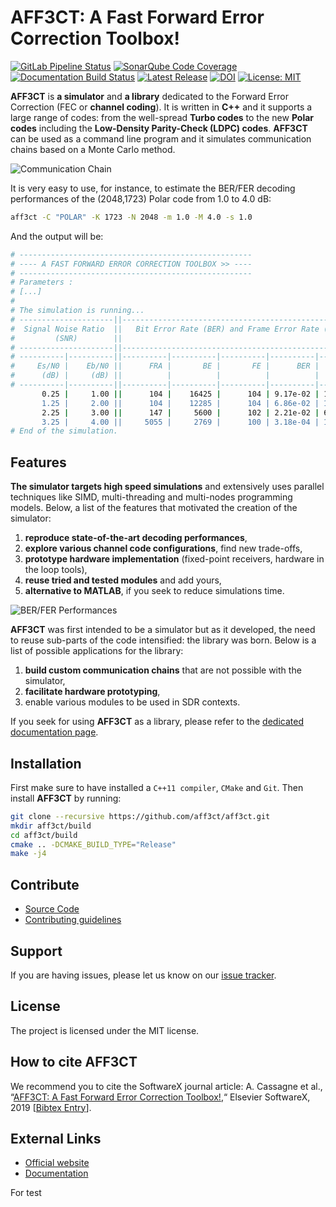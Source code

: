 # AFF3CT: A Fast Forward Error Correction Toolbox!

[![GitLab Pipeline Status](https://img.shields.io/gitlab/pipeline/aff3ct/aff3ct.svg)](https://gitlab.com/aff3ct/aff3ct/pipelines)
[![SonarQube Code Coverage](https://gitlab.com/aff3ct/aff3ct/badges/master/coverage.svg)](https://sonarqube.inria.fr/sonarqube/dashboard?id=storm%3Aaff3ct%3Agitlab%3Amaster)
[![Documentation Build Status](https://img.shields.io/readthedocs/aff3ct.svg)](https://readthedocs.org/projects/aff3ct/)
[![Latest Release](https://img.shields.io/github/release/aff3ct/aff3ct.svg)](https://github.com/aff3ct/aff3ct/releases)
[![DOI](https://zenodo.org/badge/60615913.svg)](https://zenodo.org/badge/latestdoi/60615913)
[![License: MIT](https://img.shields.io/github/license/aff3ct/aff3ct.svg)](./LICENSE)

**AFF3CT** is **a simulator** and **a library** dedicated to the Forward Error
Correction (FEC or **channel coding**). It is written in **C++** and it supports
a large range of codes: from the well-spread **Turbo codes** to the new
**Polar codes** including the **Low-Density Parity-Check (LDPC) codes**.
**AFF3CT** can be used as a command line program and it simulates communication
chains based on a Monte Carlo method.

![Communication Chain](https://aff3ct.github.io/images/chain.svg)

It is very easy to use, for instance, to estimate the BER/FER decoding
performances of the (2048,1723) Polar code from 1.0 to 4.0 dB:

```bash
aff3ct -C "POLAR" -K 1723 -N 2048 -m 1.0 -M 4.0 -s 1.0
```

And the output will be:

```bash
# ----------------------------------------------------
# ---- A FAST FORWARD ERROR CORRECTION TOOLBOX >> ----
# ----------------------------------------------------
# Parameters :
# [...]
#
# The simulation is running...
# ---------------------||------------------------------------------------------||---------------------
#  Signal Noise Ratio  ||   Bit Error Rate (BER) and Frame Error Rate (FER)    ||  Global throughput
#         (SNR)        ||                                                      ||  and elapsed time
# ---------------------||------------------------------------------------------||---------------------
# ----------|----------||----------|----------|----------|----------|----------||----------|----------
#     Es/N0 |    Eb/N0 ||      FRA |       BE |       FE |      BER |      FER ||  SIM_THR |    ET/RT
#      (dB) |     (dB) ||          |          |          |          |          ||   (Mb/s) | (hhmmss)
# ----------|----------||----------|----------|----------|----------|----------||----------|----------
       0.25 |     1.00 ||      104 |    16425 |      104 | 9.17e-02 | 1.00e+00 ||    4.995 | 00h00'00
       1.25 |     2.00 ||      104 |    12285 |      104 | 6.86e-02 | 1.00e+00 ||   13.678 | 00h00'00
       2.25 |     3.00 ||      147 |     5600 |      102 | 2.21e-02 | 6.94e-01 ||   14.301 | 00h00'00
       3.25 |     4.00 ||     5055 |     2769 |      100 | 3.18e-04 | 1.98e-02 ||   30.382 | 00h00'00
# End of the simulation.
```

## Features

**The simulator targets high speed simulations** and extensively uses parallel
techniques like SIMD, multi-threading and multi-nodes programming models.
Below, a list of the features that motivated the creation of the simulator:

1. **reproduce state-of-the-art decoding performances**,
2. **explore various channel code configurations**, find new trade-offs,
3. **prototype hardware implementation** (fixed-point receivers, hardware in
   the loop tools),
4. **reuse tried and tested modules** and add yours,
5. **alternative to MATLAB**, if you seek to reduce simulations time.

![BER/FER Performances](https://aff3ct.github.io/images/bfer/bfer_polar_turbo_ldpc_bch_rs.svg)

**AFF3CT** was first intended to be a simulator but as it developed, the need to
reuse sub-parts of the code intensified: the library was born. Below is a list
of possible applications for the library:

1. **build custom communication chains** that are not possible with the
   simulator,
2. **facilitate hardware prototyping**,
3. enable various modules to be used in SDR contexts.

If you seek for using **AFF3CT** as a library, please refer to the
[dedicated documentation page](https://aff3ct.readthedocs.io/en/latest/user/library/examples.html).

## Installation

First make sure to have installed a `C++11 compiler`, `CMake` and `Git`. Then
install **AFF3CT** by running:

```bash
git clone --recursive https://github.com/aff3ct/aff3ct.git
mkdir aff3ct/build
cd aff3ct/build
cmake .. -DCMAKE_BUILD_TYPE="Release"
make -j4
```

## Contribute

- [Source Code](https://github.com/aff3ct/aff3ct)
- [Contributing guidelines](./CONTRIBUTING.md)

## Support

If you are having issues, please let us know on our
[issue tracker](https://github.com/aff3ct/aff3ct/issues).

## License

The project is licensed under the MIT license.

## How to cite AFF3CT

We recommend you to cite the SoftwareX journal article: A. Cassagne et al.,
“[AFF3CT: A Fast Forward Error Correction Toolbox!](https://doi.org/10.1016/j.softx.2019.100345),“
Elsevier SoftwareX, 2019 [[Bibtex Entry](https://aff3ct.github.io/resources/bibtex/Cassagne2019a%20-%20AFF3CT:%20A%20Fast%20Forward%20Error%20Correction%20Toolbox.bib)].

External Links
--------------

- [Official website](https://aff3ct.github.io)
- [Documentation](https://aff3ct.readthedocs.io)

For test
